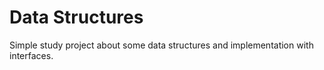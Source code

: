 # Data Structures
Simple study project about some data structures and implementation with interfaces.
